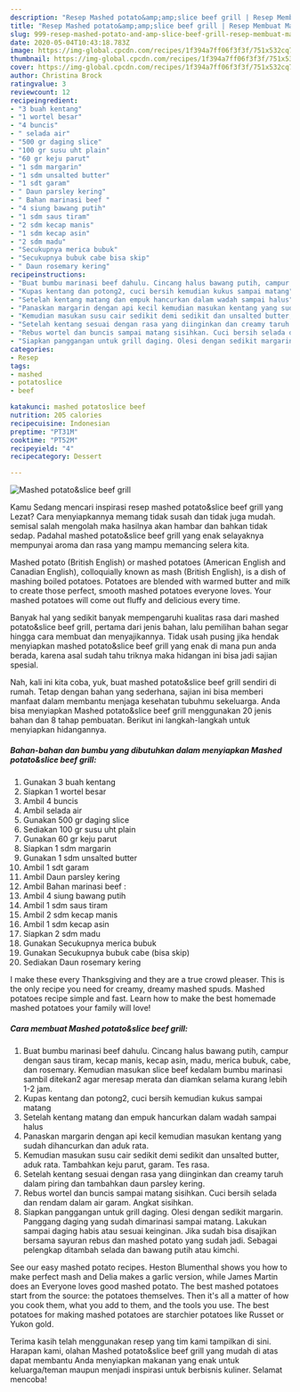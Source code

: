 ```yaml
---
description: "Resep Mashed potato&amp;amp;slice beef grill | Resep Membuat Mashed potato&amp;amp;slice beef grill Yang Sedap"
title: "Resep Mashed potato&amp;amp;slice beef grill | Resep Membuat Mashed potato&amp;amp;slice beef grill Yang Sedap"
slug: 999-resep-mashed-potato-and-amp-slice-beef-grill-resep-membuat-mashed-potato-and-amp-slice-beef-grill-yang-sedap
date: 2020-05-04T10:43:18.783Z
image: https://img-global.cpcdn.com/recipes/1f394a7ff06f3f3f/751x532cq70/mashed-potatoslice-beef-grill-foto-resep-utama.jpg
thumbnail: https://img-global.cpcdn.com/recipes/1f394a7ff06f3f3f/751x532cq70/mashed-potatoslice-beef-grill-foto-resep-utama.jpg
cover: https://img-global.cpcdn.com/recipes/1f394a7ff06f3f3f/751x532cq70/mashed-potatoslice-beef-grill-foto-resep-utama.jpg
author: Christina Brock
ratingvalue: 3
reviewcount: 12
recipeingredient:
- "3 buah kentang"
- "1 wortel besar"
- "4 buncis"
- " selada air"
- "500 gr daging slice"
- "100 gr susu uht plain"
- "60 gr keju parut"
- "1 sdm margarin"
- "1 sdm unsalted butter"
- "1 sdt garam"
- " Daun parsley kering"
- " Bahan marinasi beef "
- "4 siung bawang putih"
- "1 sdm saus tiram"
- "2 sdm kecap manis"
- "1 sdm kecap asin"
- "2 sdm madu"
- "Secukupnya merica bubuk"
- "Secukupnya bubuk cabe bisa skip"
- " Daun rosemary kering"
recipeinstructions:
- "Buat bumbu marinasi beef dahulu. Cincang halus bawang putih, campur dengan saus tiram, kecap manis, kecap asin, madu, merica bubuk, cabe, dan rosemary. Kemudian masukan slice beef kedalam bumbu marinasi sambil ditekan2 agar meresap merata dan diamkan selama kurang lebih 1-2 jam."
- "Kupas kentang dan potong2, cuci bersih kemudian kukus sampai matang"
- "Setelah kentang matang dan empuk hancurkan dalam wadah sampai halus"
- "Panaskan margarin dengan api kecil kemudian masukan kentang yang sudah dihancurkan dan aduk rata."
- "Kemudian masukan susu cair sedikit demi sedikit dan unsalted butter, aduk rata. Tambahkan keju parut, garam. Tes rasa."
- "Setelah kentang sesuai dengan rasa yang diinginkan dan creamy taruh dalam piring dan tambahkan daun parsley kering."
- "Rebus wortel dan buncis sampai matang sisihkan. Cuci bersih selada dan rendam dalam air garam. Angkat sisihkan."
- "Siapkan panggangan untuk grill daging. Olesi dengan sedikit margarin. Panggang daging yang sudah dimarinasi sampai matang. Lakukan sampai daging habis atau sesuai keinginan. Jika sudah bisa disajikan bersama sayuran rebus dan mashed potato yang sudah jadi. Sebagai pelengkap ditambah selada dan bawang putih atau kimchi."
categories:
- Resep
tags:
- mashed
- potatoslice
- beef

katakunci: mashed potatoslice beef 
nutrition: 205 calories
recipecuisine: Indonesian
preptime: "PT31M"
cooktime: "PT52M"
recipeyield: "4"
recipecategory: Dessert

---
```



![Mashed potato&amp;slice beef grill](https://img-global.cpcdn.com/recipes/1f394a7ff06f3f3f/751x532cq70/mashed-potatoslice-beef-grill-foto-resep-utama.jpg)

Kamu Sedang mencari inspirasi resep mashed potato&amp;slice beef grill yang Lezat? Cara menyiapkannya memang tidak susah dan tidak juga mudah. semisal salah mengolah maka hasilnya akan hambar dan bahkan tidak sedap. Padahal mashed potato&amp;slice beef grill yang enak selayaknya mempunyai aroma dan rasa yang mampu memancing selera kita.

Mashed potato (British English) or mashed potatoes (American English and Canadian English), colloquially known as mash (British English), is a dish of mashing boiled potatoes. Potatoes are blended with warmed butter and milk to create those perfect, smooth mashed potatoes everyone loves. Your mashed potatoes will come out fluffy and delicious every time.

Banyak hal yang sedikit banyak mempengaruhi kualitas rasa dari mashed potato&amp;slice beef grill, pertama dari jenis bahan, lalu pemilihan bahan segar hingga cara membuat dan menyajikannya. Tidak usah pusing jika hendak menyiapkan mashed potato&amp;slice beef grill yang enak di mana pun anda berada, karena asal sudah tahu triknya maka hidangan ini bisa jadi sajian spesial.


Nah, kali ini kita coba, yuk, buat mashed potato&amp;slice beef grill sendiri di rumah. Tetap dengan bahan yang sederhana, sajian ini bisa memberi manfaat dalam membantu menjaga kesehatan tubuhmu sekeluarga. Anda bisa menyiapkan Mashed potato&amp;slice beef grill menggunakan 20 jenis bahan dan 8 tahap pembuatan. Berikut ini langkah-langkah untuk menyiapkan hidangannya.

<!--inarticleads1-->

##### Bahan-bahan dan bumbu yang dibutuhkan dalam menyiapkan Mashed potato&amp;slice beef grill:

1. Gunakan 3 buah kentang
1. Siapkan 1 wortel besar
1. Ambil 4 buncis
1. Ambil  selada air
1. Gunakan 500 gr daging slice
1. Sediakan 100 gr susu uht plain
1. Gunakan 60 gr keju parut
1. Siapkan 1 sdm margarin
1. Gunakan 1 sdm unsalted butter
1. Ambil 1 sdt garam
1. Ambil  Daun parsley kering
1. Ambil  Bahan marinasi beef :
1. Ambil 4 siung bawang putih
1. Ambil 1 sdm saus tiram
1. Ambil 2 sdm kecap manis
1. Ambil 1 sdm kecap asin
1. Siapkan 2 sdm madu
1. Gunakan Secukupnya merica bubuk
1. Gunakan Secukupnya bubuk cabe (bisa skip)
1. Sediakan  Daun rosemary kering


I make these every Thanksgiving and they are a true crowd pleaser. This is the only recipe you need for creamy, dreamy mashed spuds. Mashed potatoes recipe simple and fast. Learn how to make the best homemade mashed potatoes your family will love! 

<!--inarticleads2-->

##### Cara membuat Mashed potato&amp;slice beef grill:

1. Buat bumbu marinasi beef dahulu. Cincang halus bawang putih, campur dengan saus tiram, kecap manis, kecap asin, madu, merica bubuk, cabe, dan rosemary. Kemudian masukan slice beef kedalam bumbu marinasi sambil ditekan2 agar meresap merata dan diamkan selama kurang lebih 1-2 jam.
1. Kupas kentang dan potong2, cuci bersih kemudian kukus sampai matang
1. Setelah kentang matang dan empuk hancurkan dalam wadah sampai halus
1. Panaskan margarin dengan api kecil kemudian masukan kentang yang sudah dihancurkan dan aduk rata.
1. Kemudian masukan susu cair sedikit demi sedikit dan unsalted butter, aduk rata. Tambahkan keju parut, garam. Tes rasa.
1. Setelah kentang sesuai dengan rasa yang diinginkan dan creamy taruh dalam piring dan tambahkan daun parsley kering.
1. Rebus wortel dan buncis sampai matang sisihkan. Cuci bersih selada dan rendam dalam air garam. Angkat sisihkan.
1. Siapkan panggangan untuk grill daging. Olesi dengan sedikit margarin. Panggang daging yang sudah dimarinasi sampai matang. Lakukan sampai daging habis atau sesuai keinginan. Jika sudah bisa disajikan bersama sayuran rebus dan mashed potato yang sudah jadi. Sebagai pelengkap ditambah selada dan bawang putih atau kimchi.


See our easy mashed potato recipes. Heston Blumenthal shows you how to make perfect mash and Delia makes a garlic version, while James Martin does an Everyone loves good mashed potato. The best mashed potatoes start from the source: the potatoes themselves. Then it&#39;s all a matter of how you cook them, what you add to them, and the tools you use. The best potatoes for making mashed potatoes are starchier potatoes like Russet or Yukon gold. 

Terima kasih telah menggunakan resep yang tim kami tampilkan di sini. Harapan kami, olahan Mashed potato&amp;slice beef grill yang mudah di atas dapat membantu Anda menyiapkan makanan yang enak untuk keluarga/teman maupun menjadi inspirasi untuk berbisnis kuliner. Selamat mencoba!
